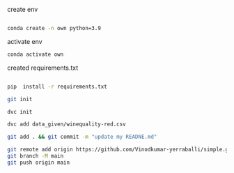create env

```bash

conda create -n own python=3.9

```

activate env

```bash
conda activate own

```

created requirements.txt

```bash

pip  install -r requirements.txt
```

```bash
git init
```

```bash
dvc init
```

```bash
dvc add data_given/winequality-red.csv
```

```bash
git add . && git commit -m "update my READNE.md"
```

```bash
git remote add origin https://github.com/Vinodkumar-yerraballi/simple.git
git branch -M main
git push origin main
```

